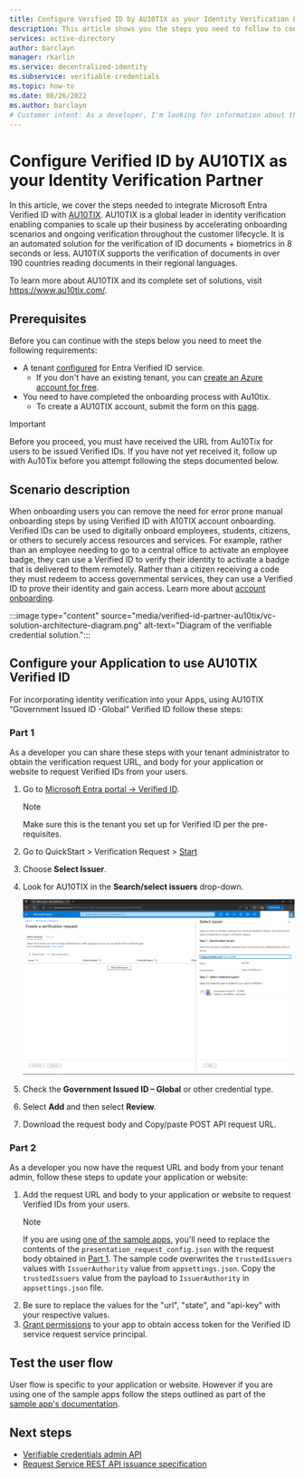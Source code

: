 ```yaml
---
title: Configure Verified ID by AU10TIX as your Identity Verification Partner 
description: This article shows you the steps you need to follow to configure AU10TIX as your identity verification partner
services: active-directory
author: barclayn
manager: rkarlin
ms.service: decentralized-identity
ms.subservice: verifiable-credentials
ms.topic: how-to
ms.date: 08/26/2022
ms.author: barclayn
# Customer intent: As a developer, I'm looking for information about the open standards that are supported by Microsoft Entra Verified ID.
---
```


# Configure Verified ID by AU10TIX as your Identity Verification Partner

In this article, we cover the steps needed to integrate Microsoft Entra Verified ID with [AU10TIX](https://www.au10tix.com/). AU10TIX is a global leader in identity verification enabling companies to scale up their business by accelerating onboarding scenarios and ongoing verification throughout the customer lifecycle. It is an automated solution for the verification of ID documents + biometrics in 8 seconds or less. AU10TIX supports the verification of documents in over 190 countries reading documents in their regional languages.

To learn more about AU10TIX and its complete set of solutions, visit https://www.au10tix.com/.

## Prerequisites

Before you can continue with the steps below you need to meet the following requirements:

- A tenant [configured](verifiable-credentials-configure-tenant.md) for Entra Verified ID service.
    - If you don't have an existing tenant, you can [create an Azure account for free](https://azure.microsoft.com/free/?WT.mc_id=A261C142F).
- You need to have completed the onboarding process with Au10tix.
    - To create a AU10TIX account, submit the form on this [page](https://www.au10tix.com/solutions/microsoft-azure-active-directory-verifiable-credentials-program/).


>[!IMPORTANT]
> Before you proceed, you must have received the URL from Au10Tix for users to be issued Verified IDs. If you have not yet received it, follow up with Au10Tix before you attempt following the steps documented below.

## Scenario description

When onboarding users you can remove the need for error prone manual onboarding steps by using Verified ID with A10TIX account onboarding. Verified IDs can be used to digitally onboard employees, students, citizens, or others to securely access resources and services. For example, rather than an employee needing to go to a central office to activate an employee badge, they can use a Verified ID to verify their identity to activate a badge that is delivered to them remotely. Rather than a citizen receiving a code they must redeem to access governmental services, they can use a Verified ID to prove their identity and gain access. Learn more about [account onboarding](/azure/active-directory/verifiable-credentials/plan-verification-solution#account-onboarding).



:::image type="content" source="media/verified-id-partner-au10tix/vc-solution-architecture-diagram.png" alt-text="Diagram of the verifiable credential solution.":::


## Configure your Application to use AU10TIX Verified ID

For incorporating identity verification into your Apps, using AU10TIX  “Government Issued ID -Global” Verified ID follow these steps:

### Part 1

As a developer you can share these steps with your tenant administrator to obtain the verification request URL, and body for your application or website to request Verified IDs from your users.

1. Go to [Microsoft Entra portal -> Verified ID](https://entra.microsoft.com/#view/Microsoft_AAD_DecentralizedIdentity/ResourceOverviewBlade). 

   >[!NOTE]
   > Make sure this is the tenant you set up for Verified ID per the pre-requisites.

1. Go to QuickStart > Verification Request > [Start](https://entra.microsoft.com/#view/Microsoft_AAD_DecentralizedIdentity/QuickStartVerifierBlade)
1. Choose **Select Issuer**.
1. Look for AU10TIX in the **Search/select issuers** drop-down.

   [ ![Screenshot of the portal section used to choose issuers.](./media/verified-id-partner-au10tix/select-issuers.png)](./media/verified-id-partner-au10tix/select-issuers.png#lightbox)
1. Check the **Government Issued ID – Global** or other credential type.
1. Select **Add** and then select **Review**.
1. Download the request body and Copy/paste POST API request URL.

### Part 2

As a developer you now have the request URL and body from your tenant admin, follow these steps to update your application or website:

1. Add the request URL and body to your application or website to request Verified IDs from your users. 
   >[!Note]
   >If you are using [one of the sample apps](https://aka.ms/vcsample), you'll need to replace the contents of the `presentation_request_config.json` with the request body obtained in [Part 1](#part-1). The sample code overwrites the `trustedIssuers` values with `IssuerAuthority` value from `appsettings.json`. Copy the `trustedIssuers` value from the payload to `IssuerAuthority` in `appsettings.json` file.
1. Be sure to replace the values for the "url", "state", and "api-key" with your respective values.
1. [Grant permissions](verifiable-credentials-configure-tenant.md#grant-permissions-to-get-access-tokens) to your app to obtain access token for the Verified ID service request service principal.

## Test the user flow

User flow is specific to your application or website. However if you are using one of the sample apps follow the steps outlined as part of the [sample app's documentation](https://aka.ms/vcsample).

## Next steps

- [Verifiable credentials admin API](admin-api.md)
- [Request Service REST API issuance specification](issuance-request-api.md)
